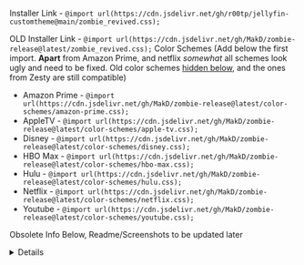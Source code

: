 
Installer Link - `@import url(https://cdn.jsdelivr.net/gh/r00tp/jellyfin-customtheme@main/zombie_revived.css);`

OLD Installer Link - `@import url(https://cdn.jsdelivr.net/gh/MakD/zombie-release@latest/zombie_revived.css);`
Color Schemes (Add below the first import. **Apart** from Amazon Prime, and netflix _somewhat_ all schemes look ugly and need to be fixed. Old color schemes [hidden below](https://github.com/MakD/zombie-release/tree/main#color-palettes), and the ones from Zesty are still compatible)

- Amazon Prime - `@import url(https://cdn.jsdelivr.net/gh/MakD/zombie-release@latest/color-schemes/amazon-prime.css);`
- AppleTV - `@import url(https://cdn.jsdelivr.net/gh/MakD/zombie-release@latest/color-schemes/apple-tv.css);`
- Disney - `@import url(https://cdn.jsdelivr.net/gh/MakD/zombie-release@latest/color-schemes/disney.css);`
- HBO Max - `@import url(https://cdn.jsdelivr.net/gh/MakD/zombie-release@latest/color-schemes/hbo-max.css);`
- Hulu - `@import url(https://cdn.jsdelivr.net/gh/MakD/zombie-release@latest/color-schemes/hulu.css);`
- Netflix - `@import url(https://cdn.jsdelivr.net/gh/MakD/zombie-release@latest/color-schemes/netflix.css);`
- Youtube - `@import url(https://cdn.jsdelivr.net/gh/MakD/zombie-release@latest/color-schemes/youtube.css);`


Obsolete Info Below, Readme/Screenshots to be updated later
<details>
  
# zombie-release (10.9.x and Tablet compatible)

## A theme for Jellyfin 10.9.x combining the best from the Public Themes

Huge Thanks to all the theme creators out there for their hard work. This theme takes bits and pieces from other themes, namely [Zesty](https://github.com/stpnwf/ZestyTheme/tree/main), [JellySkin](https://github.com/prayag17/JellySkin/tree/master), [Ultrachromic](https://github.com/CTalvio/Ultrachromic) and [JellyFin Landscape](https://github.com/krlsantcard/Jellyfin-10.9/tree/main). Please let me know if I have missed out anybody.

Installation:

```
@import url('https://cdn.jsdelivr.net/gh/MakD/zombie-release@latest/zombie-min-git.css');
```

### Addon (Alternate View for Mobile-Portrait) (Add below your main import)

<table>
  <tr>
    <td>
      <img src="https://raw.githubusercontent.com/MakD/zombie-release/main/img/mobile/mobile_detail-alt.png" />
    </td>
    <td>
      <img src="https://raw.githubusercontent.com/MakD/zombie-release/main/img/mobile/mobile-alt-layout-v2.jpg" />
    </td>
  </tr>
</table>

```
@import URL('https://cdn.jsdelivr.net/gh/MakD/zombie-release@latest/mobile-alt-layout.css');
```
OR
```
@import url('https://cdn.jsdelivr.net/gh/MakD/zombie-release@latest/mobile-alt-layout-v2.css');
```

### Screenshots (Desktop)

<table>
  <tr>
    <td>
      <img src="https://github.com/MakD/zombie-release/blob/main/img/desktop/login.png" />
    </td>
    <td>
      <img src="https://github.com/MakD/zombie-release/blob/main/img/desktop/homepage.png?raw=true" />
    </td>
  </tr>
  <tr>
    <td>
      <img src="https://github.com/MakD/zombie-release/blob/main/img/desktop/detail.png?raw=true" />
    </td>
    <td>
      <img src="https://github.com/MakD/zombie-release/blob/main/img/desktop/sidebar.png?raw=true" />
    </td>
  </tr>
  <tr>
    <td>
      <img src="https://github.com/MakD/zombie-release/blob/main/img/desktop/tv-series.png?raw=true" />
    </td>
    <td>
      <img src="https://github.com/MakD/zombie-release/blob/main/img/desktop/seasonpage.png?raw=true" />
    </td>
  </tr>
</table>

### Screenshots (Mobile)

<table>
  <tr>
    <td>
      <img src="https://github.com/MakD/zombie-release/blob/main/img/mobile/mobile_login.png?raw=true" width="600" height="700" />
    </td>
    <td>
      <img src="https://github.com/MakD/zombie-release/blob/main/img/mobile/mobile_homepage.png?raw=true" width="600" height="700" />
    </td>
  </tr>
  <tr>
    <td>
      <img src="https://github.com/MakD/zombie-release/blob/main/img/mobile/mobile_itempage.png?raw=true" width="600" height="700" />
    </td>
    <td>
      <img src="https://github.com/MakD/zombie-release/blob/main/img/mobile/mobile_detail-alt.png?raw=true" width="600" height="700" />
    </td>
  </tr>
  <tr>
    <td colspan="2">
      <img src="https://github.com/MakD/zombie-release/blob/main/img/mobile/mobile_landscape.png?raw=true" style="width: 100%;" />
    </td>
  </tr>
</table>

### Screenshots (Tablet)

<table>
  <tr>
    <td>
      <img src="https://github.com/MakD/zombie-release/blob/main/img/tablet/tablet_portrait.png?raw=true" />
    </td>
    <td>
      <img src="https://github.com/MakD/zombie-release/blob/main/img/tablet/tablet_landscape.png?raw=true" />
    </td>
  </tr>
</table>


## Color Palettes

It's possible to change colour palettes. You can use the awesome ones provided by stpnwf in his [ZestyTheme Repo](https://github.com/stpnwf/ZestyTheme/tree/main), or the ones provided here. A custom palette is also possible.
Add the `@import url` below your main import.

### Palette 1

![Powder Blue](https://readme-swatches.vercel.app/ADDFF4) ![Slate Gray](https://readme-swatches.vercel.app/708090) ![Charcoal](https://readme-swatches.vercel.app/2F363B) ![Jet](https://readme-swatches.vercel.app/1C2124) ![Gunmetal](https://readme-swatches.vercel.app/3C464B) ![Dark Slate](https://readme-swatches.vercel.app/1D2629)

```
@import url('https://cdn.jsdelivr.net/gh/MakD/zombie-release@main/colorPalette/palette-1.css');
```

## Palette 2

![Light Steel Blue](https://readme-swatches.vercel.app/A2CDEE) ![Dark Slate Gray](https://readme-swatches.vercel.app/5A686E) ![Onyx](https://readme-swatches.vercel.app/24292E) ![Eerie Black](https://readme-swatches.vercel.app/12171B) ![Outer Space](https://readme-swatches.vercel.app/333C42) ![Midnight](https://readme-swatches.vercel.app/1B2328)

```
@import url('https://cdn.jsdelivr.net/gh/MakD/zombie-release@main/colorPalette/palette-2.css');
```

## Palette 3

![Sky Blue](https://readme-swatches.vercel.app/92C7E6) ![Slate Blue](https://readme-swatches.vercel.app/505C63) ![Space Gray](https://readme-swatches.vercel.app/282F34) ![Black Charcoal](https://readme-swatches.vercel.app/161B1F) ![Steel Gray](https://readme-swatches.vercel.app/384248) ![Graphite](https://readme-swatches.vercel.app/192227)

```
@import url('https://cdn.jsdelivr.net/gh/MakD/zombie-release@main/colorPalette/palette-3.css');
```

## Palette 4

![Teal](https://readme-swatches.vercel.app/80CBC4) ![Storm Gray](https://readme-swatches.vercel.app/647C83) ![Gunmetal Gray](https://readme-swatches.vercel.app/2D3436) ![Jet Black](https://readme-swatches.vercel.app/191D1F) ![Dark Slate](https://readme-swatches.vercel.app/3C4749) ![Charcoal Gray](https://readme-swatches.vercel.app/162221)

```
@import url('https://cdn.jsdelivr.net/gh/MakD/zombie-release@main/colorPalette/palette-4.css');
```

## Palette 5

![Aqua Blue](https://readme-swatches.vercel.app/78BED5) ![Smoky Gray](https://readme-swatches.vercel.app/5A696E) ![Carbon Gray](https://readme-swatches.vercel.app/262E32) ![Ebon](https://readme-swatches.vercel.app/151A1D) ![Granite](https://readme-swatches.vercel.app/364045) ![Iron Gray](https://readme-swatches.vercel.app/142024)

```
@import url('https://cdn.jsdelivr.net/gh/MakD/zombie-release@main/colorPalette/palette-5.css');
```

## Palette 6

![Pale Blue](https://readme-swatches.vercel.app/6EB4C8) ![Cadet Gray](https://readme-swatches.vercel.app/4E5D64) ![Storm Cloud](https://readme-swatches.vercel.app/232B2F) ![Raven Black](https://readme-swatches.vercel.app/121719) ![Charcoal Blue](https://readme-swatches.vercel.app/323C41) ![Lead Gray](https://readme-swatches.vercel.app/131E22)

```
@import url('https://cdn.jsdelivr.net/gh/MakD/zombie-release@main/colorPalette/palette-7.css');
```

## Palette 7

![Color1](https://readme-swatches.vercel.app/AAAAAA) ![Color2](https://readme-swatches.vercel.app/828282) ![Color3](https://readme-swatches.vercel.app/555555) ![Color4](https://readme-swatches.vercel.app/323232) ![Color5](https://readme-swatches.vercel.app/414141) ![Color6](https://readme-swatches.vercel.app/2D2D2D)

```
@import url('https://cdn.jsdelivr.net/gh/MakD/zombie-release@main/colorPalette/palette-8.css');
```

# Get a featured bar at the top of your homepage

Firstly I would like to thank [BobHasNoSoul](https://github.com/BobHasNoSoul), and [SethBacon](https://forum.jellyfin.org/u-sethbacon) for making this possible. I tweaked my version, but the entire credits go to them.

## Pre-Requisites

1. Jellyfin UserID from the profile page.
2. Jellyfin API key

## Steps (Shutdown Jellyfin before proceeding)

1. Download the [slideshow.html](https://github.com/MakD/zombie-release/blob/main/spotlight-html/slideshow.html)
2. Enter your Jellyfin UserID and API key in lines 108 & 109 respectively and save it.
3. Create a folder `avatars` in your jellyfin-web folder.
4. Copy the slideshow.html file to the `avatars` folder.
5. Search for the file `home-html.RANDOMNUMBERS.chunk.js` in the jellyfin-web folder and open it.
6. Search for the line `data-backdroptype="movie,series,book">` and paste the following exactly after the `>`

```
<style>.featurediframe { width: 89vw; height: 300px; display: block; border: 1px solid #000; margin: 0 auto}</style> <iframe class="featurediframe" src="/web/avatars/slideshow.html"></iframe>
```

7. Save the file.
8. Add this to your customCSS in the admin dashboard (in case you using this theme, don't bother it's already added)

```
@media only screen and (max-device-width: 767px) {.featurediframe {height: 33vh !important;}}
```

9. Clear the cache of your browsers and reload. (Ctrl+f5 in chrome)
10. Profit.

This cycles randomly through your library. You can also specify a custom list to show as a spotlight. You can visit BoBHasNoSoul's repo for further steps.

</details>
